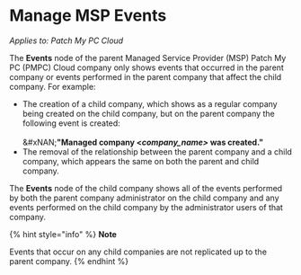 # Manage MSP Events

_Applies to: Patch My PC Cloud_

The **Events** node of the parent Managed Service Provider (MSP) Patch My PC (PMPC) Cloud company only shows events that occurred in the parent company or events performed in the parent company that affect the child company. For example:

* The creation of a child company, which shows as a regular company being created on the child company, but on the parent company the following event is created:\
  \
  &#xNAN;**"Managed company <**_**company\_name>**_**&#x20;was created."**
* The removal of the relationship between the parent company and a child company, which appears the same on both the parent and child company.

The **Events** node of the child company shows all of the events performed by both the parent company administrator on the child company and any events performed on the child company by the administrator users of that company.

{% hint style="info" %}
**Note**

Events that occur on any child companies are not replicated up to the parent company.
{% endhint %}